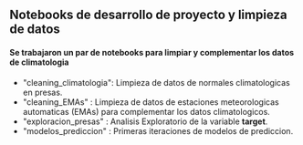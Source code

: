 ## Notebooks de desarrollo de proyecto y limpieza de datos

#### Se trabajaron un par de notebooks para limpiar y complementar los datos de climatologia

- "cleaning_climatologia": Limpieza de datos de normales climatologicas en presas.
- "cleaning_EMAs" : Limpieza de datos de estaciones meteorologicas automaticas (EMAs) para complementar los datos climatologicos.
- "exploracion_presas" : Analisis Exploratorio de la variable **target**.
- "modelos_prediccion" : Primeras iteraciones de modelos de prediccion.